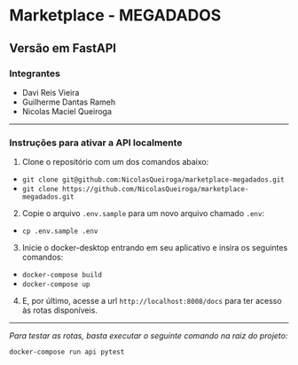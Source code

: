# Marketplace - MEGADADOS
## Versão em FastAPI

### Integrantes
- Davi Reis Vieira
- Guilherme Dantas Rameh
- Nicolas Maciel Queiroga

---
### Instruções para ativar a API localmente

1. Clone o repositório com um dos comandos abaixo:
  - ```git clone git@github.com:NicolasQueiroga/marketplace-megadados.git```
  - ```git clone https://github.com/NicolasQueiroga/marketplace-megadados.git```


2. Copie o arquivo `.env.sample` para um novo arquivo chamado `.env`:
  - ```cp .env.sample .env```
 
 
3. Inicie o docker-desktop entrando em seu aplicativo e insira os seguintes comandos:
  - ```docker-compose build```
  - ```docker-compose up```
  
  
4. E, por último, acesse a url ```http://localhost:8008/docs``` para ter acesso às rotas disponíveis.


---
*Para testar as rotas, basta executar o seguinte comando na raiz do projeto:*
```bash
docker-compose run api pytest
```
